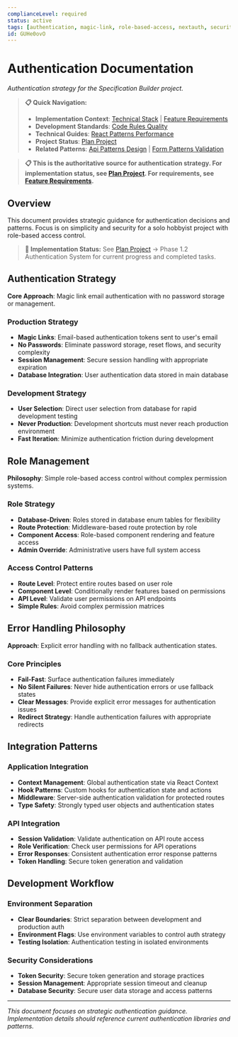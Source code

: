 ```yaml
---
complianceLevel: required
status: active
tags: [authentication, magic-link, role-based-access, nextauth, security]
id: GUHe0ovO
---
```


# Authentication Documentation

*Authentication strategy for the Specification Builder project.*

<!-- AI_QUICK_REF
Overview: The strategy emphasizes simplicity for solo development while maintaining production-ready security through email-bas...
Key Rules: Magic link auth (line 22), Role-based access (line 65), DevAuth for dev only (line 40), Fail-fast auth failures (line 87)
Avoid: Password storage, Complex permission matrices, Development shortcuts in production, Silent auth failures
-->

> **📋 Quick Navigation:**
> - **Implementation Context**: [Technical Stack](../project/technical-stack.md) | [Feature Requirements](../project/feature-requirements.md)
> - **Development Standards**: [Code Rules Quality](code-rules-quality.md)
> - **Technical Guides**: [React Patterns Performance](react-patterns-performance.md)
> - **Project Status**: [Plan Project](../../plans/plan-project.md)
> - **Related Patterns**: [Api Patterns Design](api-patterns-design.md) | [Form Patterns Validation](form-patterns-validation.md)

> **📋 This is the authoritative source for authentication strategy. For implementation status, see [Plan Project](../../plans/plan-project.md). For requirements, see [Feature Requirements](../project/feature-requirements.md).**

## Overview

This document provides strategic guidance for authentication decisions and patterns. Focus is on simplicity and security for a solo hobbyist project with role-based access control.

> **🔄 Implementation Status:** See [Plan Project](../../plans/plan-project.md) → Phase 1.2 Authentication System for current progress and completed tasks.

## Authentication Strategy

**Core Approach**: Magic link email authentication with no password storage or management.

### Production Strategy
- **Magic Links**: Email-based authentication tokens sent to user's email
- **No Passwords**: Eliminate password storage, reset flows, and security complexity
- **Session Management**: Secure session handling with appropriate expiration
- **Database Integration**: User authentication data stored in main database

### Development Strategy
- **User Selection**: Direct user selection from database for rapid development testing
- **Never Production**: Development shortcuts must never reach production environment
- **Fast Iteration**: Minimize authentication friction during development

## Role Management

**Philosophy**: Simple role-based access control without complex permission systems.

### Role Strategy
- **Database-Driven**: Roles stored in database enum tables for flexibility
- **Route Protection**: Middleware-based route protection by role
- **Component Access**: Role-based component rendering and feature access
- **Admin Override**: Administrative users have full system access

### Access Control Patterns
- **Route Level**: Protect entire routes based on user role
- **Component Level**: Conditionally render features based on permissions
- **API Level**: Validate user permissions on API endpoints
- **Simple Rules**: Avoid complex permission matrices

## Error Handling Philosophy

**Approach**: Explicit error handling with no fallback authentication states.

### Core Principles
- **Fail-Fast**: Surface authentication failures immediately
- **No Silent Failures**: Never hide authentication errors or use fallback states
- **Clear Messages**: Provide explicit error messages for authentication issues
- **Redirect Strategy**: Handle authentication failures with appropriate redirects

## Integration Patterns

### Application Integration
- **Context Management**: Global authentication state via React Context
- **Hook Patterns**: Custom hooks for authentication state and actions
- **Middleware**: Server-side authentication validation for protected routes
- **Type Safety**: Strongly typed user objects and authentication states

### API Integration
- **Session Validation**: Validate authentication on API route access
- **Role Verification**: Check user permissions for API operations
- **Error Responses**: Consistent authentication error response patterns
- **Token Handling**: Secure token generation and validation

## Development Workflow

### Environment Separation
- **Clear Boundaries**: Strict separation between development and production auth
- **Environment Flags**: Use environment variables to control auth strategy
- **Testing Isolation**: Authentication testing in isolated environments

### Security Considerations
- **Token Security**: Secure token generation and storage practices
- **Session Management**: Appropriate session timeout and cleanup
- **Database Security**: Secure user data storage and access patterns

---

*This document focuses on strategic authentication guidance. Implementation details should reference current authentication libraries and patterns.*
